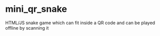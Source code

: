 # mini_qr_snake
HTML/JS snake game which can fit inside a QR code and can be played offline by scanning it
